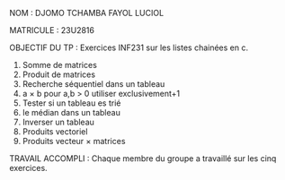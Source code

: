 


NOM : DJOMO TCHAMBA FAYOL LUCIOL

MATRICULE : 23U2816

OBJECTIF DU TP : Exercices INF231 sur les listes chainées en c.

1. Somme de matrices
2. Produit de matrices
3. Recherche séquentiel dans un tableau 
4. a × b pour a,b > 0 utiliser exclusivement+1
5. Tester si un tableau es trié 
6. le médian dans un tableau 
7. Inverser un tableau 
8. Produits vectoriel
9. Produits vecteur × matrices 


TRAVAIL ACCOMPLI : Chaque membre du groupe a travaillé sur les cinq exercices.
